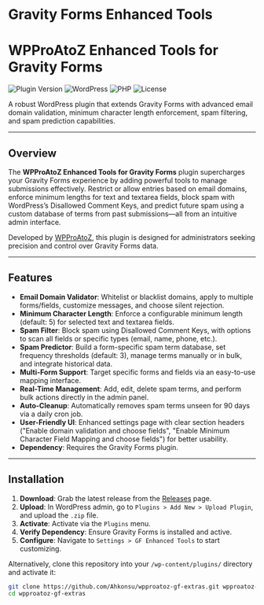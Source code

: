# Gravity Forms Enhanced Tools
# WPProAtoZ Enhanced Tools for Gravity Forms

![Plugin Version](https://img.shields.io/badge/version-2.3-blue.svg) ![WordPress](https://img.shields.io/badge/WordPress-6.0%2B-blue.svg) ![PHP](https://img.shields.io/badge/PHP-8.0%2B-blue.svg) ![License](https://img.shields.io/badge/license-GPLv2-green.svg)

A robust WordPress plugin that extends Gravity Forms with advanced email domain validation, minimum character length enforcement, spam filtering, and spam prediction capabilities.

---

## Overview

The **WPProAtoZ Enhanced Tools for Gravity Forms** plugin supercharges your Gravity Forms experience by adding powerful tools to manage submissions effectively. Restrict or allow entries based on email domains, enforce minimum lengths for text and textarea fields, block spam with WordPress’s Disallowed Comment Keys, and predict future spam using a custom database of terms from past submissions—all from an intuitive admin interface.

Developed by [WPProAtoZ](https://wpproatoz.com), this plugin is designed for administrators seeking precision and control over Gravity Forms data.

---

## Features

- **Email Domain Validator**: Whitelist or blacklist domains, apply to multiple forms/fields, customize messages, and choose silent rejection.
- **Minimum Character Length**: Enforce a configurable minimum length (default: 5) for selected text and textarea fields.
- **Spam Filter**: Block spam using Disallowed Comment Keys, with options to scan all fields or specific types (email, name, phone, etc.).
- **Spam Predictor**: Build a form-specific spam term database, set frequency thresholds (default: 3), manage terms manually or in bulk, and integrate historical data.
- **Multi-Form Support**: Target specific forms and fields via an easy-to-use mapping interface.
- **Real-Time Management**: Add, edit, delete spam terms, and perform bulk actions directly in the admin panel.
- **Auto-Cleanup**: Automatically removes spam terms unseen for 90 days via a daily cron job.
- **User-Friendly UI**: Enhanced settings page with clear section headers ("Enable domain validation and choose fields", "Enable Minimum Character Field Mapping and choose fields") for better usability.
- **Dependency**: Requires the Gravity Forms plugin.

---

## Installation

1. **Download**: Grab the latest release from the [Releases](https://github.com/Ahkonsu/wpproatoz-gf-extras/releases) page.
2. **Upload**: In WordPress admin, go to `Plugins > Add New > Upload Plugin`, and upload the `.zip` file.
3. **Activate**: Activate via the `Plugins` menu.
4. **Verify Dependency**: Ensure Gravity Forms is installed and active.
5. **Configure**: Navigate to `Settings > GF Enhanced Tools` to start customizing.

Alternatively, clone this repository into your `/wp-content/plugins/` directory and activate it:
```bash
git clone https://github.com/Ahkonsu/wpproatoz-gf-extras.git wpproatoz-gf-extras
cd wpproatoz-gf-extras
